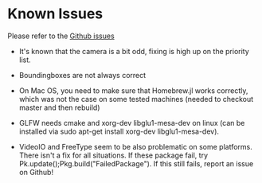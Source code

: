 # Known Issues
Please refer to the [Github issues](https://github.com/JuliaGL/GLVisualize.jl/issues)

* It's known that the camera is a bit odd, fixing is high up on the priority list.

* Boundingboxes are not always correct
* On Mac OS, you need to make sure that Homebrew.jl works correctly, which was not the case on some tested machines (needed to checkout master and then rebuild)
* GLFW needs cmake and xorg-dev libglu1-mesa-dev on linux (can be installed via sudo apt-get install xorg-dev libglu1-mesa-dev).
* VideoIO and FreeType seem to be also problematic on some platforms. There isn't a fix for all situations. If these package fail, try Pk.update();Pkg.build("FailedPackage"). If this still fails, report an issue on Github!

